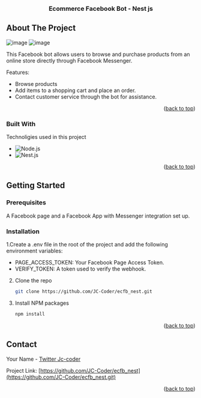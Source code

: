 <a name="readme-top"></a>



<!-- PROJECT LOGO -->
<br />
<div align="center">

  <h3 align="center">Ecommerce Facebook Bot - Nest js</h3>

  <p align="center">
  </p>
</div>




<!-- ABOUT THE PROJECT -->
## About The Project

![image](https://user-images.githubusercontent.com/99423608/209339115-c16ea4d4-c841-4c2a-86b6-c52a61c7c3a5.png)
![image](https://user-images.githubusercontent.com/99423608/209340982-875d819a-33d2-4fc8-b3e1-93c6312f068f.png)

This Facebook bot allows users to browse and purchase products from an online store directly through Facebook Messenger.

Features:
* Browse products 
* Add items to a shopping cart and place an order.
* Contact customer service through the bot for assistance.


<p align="right">(<a href="#readme-top">back to top</a>)</p>



### Built With

Technoligies used in this project

* ![Node.js]
* ![Nest.js]

<p align="right">(<a href="#readme-top">back to top</a>)</p>



<!-- GETTING STARTED -->
## Getting Started


### Prerequisites

A Facebook page and a Facebook App with Messenger integration set up.

### Installation


1.Create a .env file in the root of the project and add the following environment variables:
* PAGE_ACCESS_TOKEN: Your Facebook Page Access Token.
* VERIFY_TOKEN: A token used to verify the webhook.

2. Clone the repo
   ```sh
   git clone https://github.com/JC-Coder/ecfb_nest.git
   ```
3. Install NPM packages
   ```sh
   npm install
   ```

<p align="right">(<a href="#readme-top">back to top</a>)</p>


<!-- CONTACT -->
## Contact

Your Name - [Twitter Jc-coder](https://twitter.com/jc_coder1) 

Project Link: [https://github.com/JC-Coder/ecfb_nest](https://github.com/JC-Coder/ecfb_nest.git)

<p align="right">(<a href="#readme-top">back to top</a>)</p>



<!-- MARKDOWN LINKS & IMAGES -->
<!-- https://www.markdownguide.org/basic-syntax/#reference-style-links -->
[Nest.js]: https://img.shields.io/badge/nest.js-000000?style=for-the-badge&logo=nextdotjs&logoColor=white
[Node.js]: https://img.shields.io/badge/nodejs-000000?style=for-the-badge&logo=nextdotjs&logoColor=white
